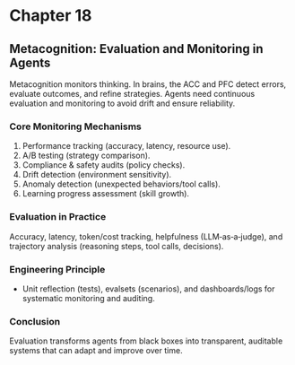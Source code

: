 # Chapter 18

## Metacognition: Evaluation and Monitoring in Agents

Metacognition monitors thinking. In brains, the ACC and PFC detect errors, evaluate outcomes, and refine strategies. Agents need continuous evaluation and monitoring to avoid drift and ensure reliability.

### Core Monitoring Mechanisms

1. Performance tracking (accuracy, latency, resource use).
2. A/B testing (strategy comparison).
3. Compliance & safety audits (policy checks).
4. Drift detection (environment sensitivity).
5. Anomaly detection (unexpected behaviors/tool calls).
6. Learning progress assessment (skill growth).

### Evaluation in Practice

Accuracy, latency, token/cost tracking, helpfulness (LLM‑as‑a‑judge), and trajectory analysis (reasoning steps, tool calls, decisions).

### Engineering Principle

- Unit reflection (tests), evalsets (scenarios), and dashboards/logs for systematic monitoring and auditing.

### Conclusion

Evaluation transforms agents from black boxes into transparent, auditable systems that can adapt and improve over time.


